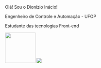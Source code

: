 <p>Olá! Sou o Dionízio Inácio!<p/>
<p>Engenheiro de Controle e Automação - UFOP<p/> 
<p>Estudante das tecnologias Front-end<p/> 
<img src="https://alonza.com.br/wp-content/uploads/2021/07/linguagens-front-end.png" width=100px/>
<img src="https://i.stack.imgur.com/kyKz5.png"/>








